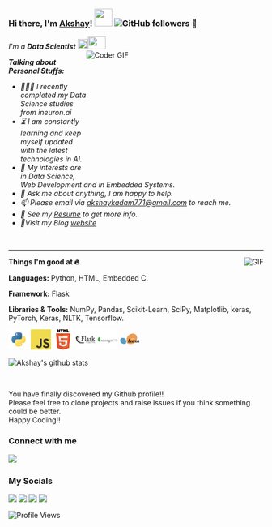 ### Hi there, I'm [Akshay]()! <img src="https://raw.githubusercontent.com/TheDudeThatCode/TheDudeThatCode/master/Assets/Hi.gif" width=35 height=35> ![GitHub followers](https://img.shields.io/github/followers/akshaykadam771?style=social) 👋

<p>
  <em>
    I'm a <b>Data Scientist</b> <img src="https://raw.githubusercontent.com/TheDudeThatCode/TheDudeThatCode/master/Assets/Medal.gif" width=20 height=20><img src="https://raw.githubusercontent.com/TheDudeThatCode/TheDudeThatCode/master/Assets/Developer.gif" width=35 height=25> 
  </em>
<img align="right" alt="Coder GIF" height=250 width=350 src="https://magiccopy.xyz/assets/images/hadder.gif" />
 </p>


<em>

**Talking about Personal Stuffs:**

- 👨🏽‍💻 I recently completed my Data Science studies from ineuron.ai
- ⏳ I am constantly learning and keep myself updated with the latest technologies in AI.
- 🤔 My interests are in Data Science, Web Development and in Embedded Systems.
- 💬 Ask me about anything, I am happy to help.
- 📫 Please email via akshaykadam771@gmail.com to reach me.
- 📝 See my [Resume](https://github.com/akshaykadam771/Resume/blob/master/Akshay_Kadam_Data_Science_Resume_2021.pdf) to get more info.
- 🎯Visit my Blog [website](https://inblog.in/@akshaykadam771)

<br/>
</em>

<hr>
<div>
<p>
<img align="right" alt="GIF" src="https://media.giphy.com/media/L8K62iTDkzGX6/giphy.gif" />

**Things I'm good at :fire:**

**Languages:**  Python, HTML, Embedded C.

**Framework:** Flask

**Libraries & Tools:** NumPy, Pandas, Scikit-Learn, SciPy, Matplotlib, keras, PyTorch, Keras, NLTK, Tensorflow.


<code><img height="40" src="https://raw.githubusercontent.com/github/explore/80688e429a7d4ef2fca1e82350fe8e3517d3494d/topics/python/python.png" title="python"></code>
<code><img height="40" src="https://raw.githubusercontent.com/github/explore/80688e429a7d4ef2fca1e82350fe8e3517d3494d/topics/javascript/javascript.png" title="javascript"></code>
<code><img height="40" src="https://raw.githubusercontent.com/github/explore/80688e429a7d4ef2fca1e82350fe8e3517d3494d/topics/html/html.png" title="html"></code>
<code><img height="40" src="https://raw.githubusercontent.com/github/explore/80688e429a7d4ef2fca1e82350fe8e3517d3494d/topics/flask/flask.png" title="flask"></code>
<code><img height="40" src="https://raw.githubusercontent.com/github/explore/80688e429a7d4ef2fca1e82350fe8e3517d3494d/topics/mongodb/mongodb.png" title="mongodb"></code>
<code><img height="40" src="https://raw.githubusercontent.com/github/explore/80688e429a7d4ef2fca1e82350fe8e3517d3494d/topics/scikit-learn/scikit-learn.png" title="sklearn"></code>
</p>
</div>

![Akshay's github stats](https://github-readme-stats.vercel.app/api?username=akshaykadam771&show_icons=true&hide_border=true)

<br/>

You have finally discovered my Github profile!!
<br/>
Please feel free to clone projects and raise issues if you think something could be better.
<br/>
Happy Coding!!

### Connect with me
[<img target="_blank" src="https://img.icons8.com/bubbles/100/000000/secured-letter.png">](mailto:akshaykadam771@gmail.com)


### My Socials

[<img target="_blank" src="https://img.icons8.com/bubbles/100/000000/linkedin.png">](https://www.linkedin.com/in/akshay-kadam-91543614a/)  [<img target="_blank" src="https://img.icons8.com/bubbles/100/000000/github.png">](https://github.com/akshaykadam771)  [<img target="_blank" src="https://img.icons8.com/bubbles/100/000000/youtube.png">](https://www.youtube.com/channel/UC1y7E2g9NUpfi5ZZwC3U_wg)     [<img target="_blank" src="https://img.icons8.com/bubbles/100/000000/instagram-new.png">](https://www.instagram.com/akshaykadam771/)


![Profile Views](https://komarev.com/ghpvc/?username=akshaykadam771&style=flat-square)

```python

```

